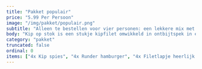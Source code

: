 ```yaml
---
title: "Pakket populair"
price: "5.99 Per Persoon"
image: "/img/pakket/populair.png"
subtitle: "Alleen te bestellen voor vier personen: een lekkere mix met Kip spies, Runder Hamburger, Gemarineerd filetlapje, en Kip op stok."
body: "Kip op stok is een stukje kipfilet omwikkeld in ontbijtspek in een pesto kruiden botermarinade."
category: "pakket"
truncated: false
ordinal: 0
items: ["4x Kip spies", "4x Runder hamburger", "4x Filetlapje heerlijk gemarineerd", "4x Kip op stok"]
---
```

